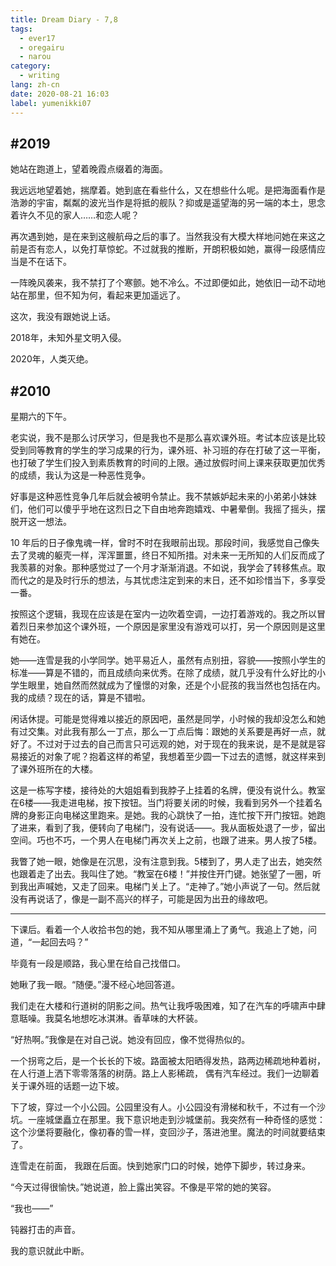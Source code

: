 ```yaml
---
title: Dream Diary - 7,8
tags:
  - ever17
  - oregairu
  - narou
category:
  - writing
lang: zh-cn
date: 2020-08-21 16:03
label: yumenikki07
---
```


## #2019

她站在跑道上，望着晚霞点缀着的海面。

我远远地望着她，揣摩着。她到底在看些什么，又在想些什么呢。是把海面看作是浩渺的宇宙，粼粼的波光当作是将抵的舰队？抑或是遥望海的另一端的本土，思念着许久不见的家人……和恋人呢？

再次遇到她，是在来到这艘航母之后的事了。当然我没有大模大样地问她在来这之前是否有恋人，以免打草惊蛇。不过就我的推断，开朗积极如她，赢得一段感情应当是不在话下。

一阵晚风袭来，我不禁打了个寒颤。她不冷么。不过即便如此，她依旧一动不动地站在那里，但不知为何，看起来更加遥远了。

这次，我没有跟她说上话。

2018年，未知外星文明入侵。

2020年，人类灭绝。

<!-- more -->

## #2010

星期六的下午。

老实说，我不是那么讨厌学习，但是我也不是那么喜欢课外班。考试本应该是比较受到同等教育的学生的学习成果的行为，课外班、补习班的存在打破了这一平衡，也打破了学生们投入到素质教育的时间的上限。通过放假时间上课来获取更加优秀的成绩，我认为这是一种恶性竞争。

好事是这种恶性竞争几年后就会被明令禁止。我不禁嫉妒起未来的小弟弟小妹妹们，他们可以傻乎乎地在这烈日之下自由地奔跑嬉戏、中暑晕倒。我摇了摇头，摆脱开这一想法。

10 年后的日子像鬼魂一样，曾时不时在我眼前出现。那段时间，我感觉自己像失去了灵魂的躯壳一样，浑浑噩噩，终日不知所措。对未来一无所知的人们反而成了我羡慕的对象。那种感觉过了一个月才渐渐消退。不如说，我学会了转移焦点。取而代之的是及时行乐的想法，与其忧虑注定到来的末日，还不如珍惜当下，多享受一番。

按照这个逻辑，我现在应该是在室内一边吹着空调，一边打着游戏的。我之所以冒着烈日来参加这个课外班，一个原因是家里没有游戏可以打，另一个原因则是这里有她在。

她——连雪是我的小学同学。她平易近人，虽然有点别扭，容貌——按照小学生的标准——算是不错的，而且成绩向来优秀。在除了成绩，就几乎没有什么好比的小学生眼里，她自然而然就成为了憧憬的对象，还是个小屁孩的我当然也包括在内。我的成绩？现在的话，算是不错啦。

闲话休提。可能是觉得难以接近的原因吧，虽然是同学，小时候的我却没怎么和她有过交集。对此我有那么一丁点，那么一丁点后悔：跟她的关系要是再好一点，就好了。不过对于过去的自己而言只可远观的她，对于现在的我来说，是不是就是容易接近的对象了呢？抱着这样的希望，我想着至少圆一下过去的遗憾，就这样来到了课外班所在的大楼。

这是一栋写字楼，接待处的大姐姐看到我脖子上挂着的名牌，便没有说什么。教室在6楼——我走进电梯，按下按钮。当门将要关闭的时候，我看到另外一个挂着名牌的身影正向电梯这里跑来。是她。我的心跳快了一拍，连忙按下开门按钮。她跑了进来，看到了我，便转向了电梯门，没有说话——。我从面板处退了一步，留出空间。巧也不巧，一个男人在电梯门再次关上之前，也跟了进来。男人按了5楼。

我瞥了她一眼，她像是在沉思，没有注意到我。5楼到了，男人走了出去，她突然也跟着走了出去。我叫住了她。“教室在6楼！”并按住开门键。她张望了一圈，听到我出声喊她，又走了回来。电梯门关上了。“走神了。”她小声说了一句。然后就没有再说话了，像是一副不高兴的样子，可能是因为出丑的缘故吧。

---

下课后。看着一个人收拾书包的她，我不知从哪里涌上了勇气。我追上了她，问道，“一起回去吗？”

毕竟有一段是顺路，我心里在给自己找借口。

她瞅了我一眼。“随便。”漫不经心地回答道。

我们走在大楼和行道树的阴影之间。热气让我呼吸困难，知了在汽车的呼啸声中肆意聒噪。我莫名地想吃冰淇淋。香草味的大杯装。

“好热啊。”我像是在对自己说。她没有回应，像不觉得热似的。

一个拐弯之后，是一个长长的下坡。路面被太阳晒得发热，路两边稀疏地种着树， 在人行道上洒下零零落落的树荫。路上人影稀疏， 偶有汽车经过。我们一边聊着关于课外班的话题一边下坡。

下了坡，穿过一个小公园。公园里没有人。小公园没有滑梯和秋千，不过有一个沙坑。一座城堡矗立在那里。我下意识地走到沙城堡前。我突然有一种奇怪的感觉：这个沙堡将要融化，像初春的雪一样，变回沙子，落进池里。魔法的时间就要结束了。

连雪走在前面， 我跟在后面。快到她家门口的时候，她停下脚步，转过身来。

“今天过得很愉快。”她说道，脸上露出笑容。不像是平常的她的笑容。

“我也——”

钝器打击的声音。

我的意识就此中断。